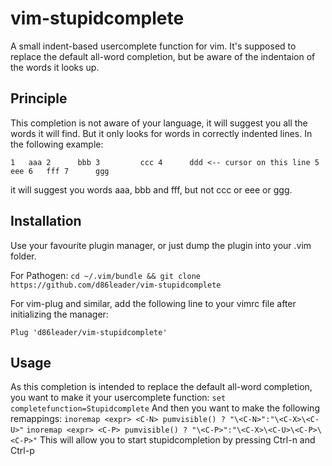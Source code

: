 # vim-stupidcomplete
A small indent-based usercomplete function for vim. It's supposed to replace
the default all-word completion, but be aware of the indentaion of the words
it looks up.

## Principle
This completion is not aware of your language, it will suggest you all the
words it will find. But it only looks for words in correctly indented lines.
In the following example:

`1   aaa
2      bbb
3         ccc
4      ddd <-- cursor on this line
5         eee
6   fff
7      ggg`

it will suggest you words aaa, bbb and fff, but not ccc or eee or ggg.

## Installation
Use your favourite plugin manager, or just dump the plugin into your .vim
folder.

For Pathogen:
`cd ~/.vim/bundle && git clone https://github.com/d86leader/vim-stupidcomplete`

For vim-plug and similar, add the following line to your vimrc file after
initializing the manager:

`Plug 'd86leader/vim-stupidcomplete'`

## Usage
As this completion is intended to replace the default all-word completion, you
want to make it your usercomplete function:
`set completefunction=Stupidcomplete`
And then you want to make the following remappings:
`inoremap <expr> <C-N> pumvisible() ? "\<C-N>":"\<C-X>\<C-U>"`
`inoremap <expr> <C-P> pumvisible() ? "\<C-P>":"\<C-X>\<C-U>\<C-P>\<C-P>"`
This will allow you to start stupidcompletion by pressing Ctrl-n and Ctrl-p
